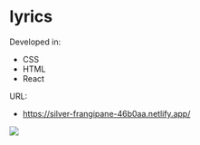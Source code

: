 # lyrics

Developed in:

- CSS
- HTML
- React


URL:

* https://silver-frangipane-46b0aa.netlify.app/





![](https://user-images.githubusercontent.com/58642814/168893183-1b5f82c6-8a95-4991-b0f7-984d255d7453.PNG)
